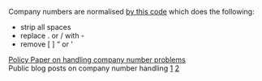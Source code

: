 Company numbers are normalised [by this code](https://github.com/openc/openc/blob/master/lib/openc/company_fetcher.rb#L332) which does the following:
- strip all spaces
- replace . or / with -
- remove [ ] “ or '

[Policy Paper on handling company number problems](https://docs.google.com/document/d/1cQ626bFP-66LtXX4oJ_nEoyDjBtGtJ8RITbdK6W6nOk)  
Public blog posts on company number handling [1](https://blog.opencorporates.com/2019/01/29/policy-paper-how-opencorporates-should-handle-company-number-problems/) [2](https://blog.opencorporates.com/2019/04/18/updated-policy-paper-how-opencorporates-handles-company-number-problems-v1-2/)
